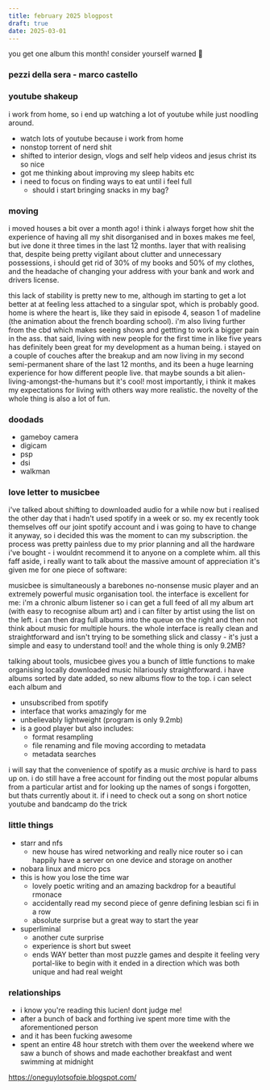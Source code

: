 ```yaml
---
title: february 2025 blogpost
draft: true
date: 2025-03-01
---
```


you get one album this month! consider yourself warned 🫵
### pezzi della sera - marco castello

### youtube shakeup
i work from home, so i end up watching a lot of youtube while just noodling around. 
- watch lots of youtube because i work from home
- nonstop torrent of nerd shit
- shifted to interior design, vlogs and self help videos and jesus christ its so nice
- got me thinking about improving my sleep habits etc
- i need to focus on finding ways to eat until i feel full
  - should i start bringing snacks in my bag?

### moving
i moved houses a bit over a month ago! i think i always forget how shit the experience of having all my shit disorganised and in boxes makes me feel, but ive done it three times in the last 12 months. layer that with realising that, despite being pretty vigilant about clutter and unnecessary possessions, i should get rid of 30% of my books and 50% of my clothes, and the headache of changing your address with your bank and work and drivers license. 

this lack of stability is pretty new to me, although im starting to get a lot better at at feeling less attached to a singular spot, which is probably good. home is where the heart is, like they said in episode 4, season 1 of madeline (the animation about the french boarding school). i'm also living further from the cbd which makes seeing shows and gettting to work a bigger pain in the ass. that said, living with new people for the first time in like five years has definitely been great for my development as a human being. i stayed on a couple of couches after the breakup and am now living in my second semi-permanent share of the last 12 months, and its been a huge learning experience for how different people live. that maybe sounds a bit alien-living-amongst-the-humans but it's cool! most importantly, i think it makes my expectations for living with others way more realistic. the novelty of the whole thing is also a lot of fun.

### doodads
- gameboy camera
- digicam
- psp
- dsi
- walkman

### love letter to musicbee
i've talked about shifting to downloaded audio for a while now but i realised the other day that i hadn't used spotify in a week or so. my ex recently took themselves off our joint spotify account and i was going to have to change it anyway, so i decided this was the moment to can my subscription. the process was pretty painless due to my prior planning and all the hardware i've bought - i wouldnt recommend it to anyone on a complete whim. all this faff aside, i really want to talk about the massive amount of appreciation it's given me for one piece of software:

musicbee is simultaneously a barebones no-nonsense music player and an extremely powerful music organisation tool. the interface is excellent for me: i'm a chronic album listener so i can get a full feed of all my album art (with easy to recognise album art) and i can filter by artist using the list on the left. i can then drag full albums into the queue on the right and then not think about music for multiple hours. the whole interface is really clean and straightforward and isn't trying to be something slick and classy - it's just a simple and easy to understand tool! and the whole thing is only 9.2MB?

talking about tools, musicbee gives you a bunch of little functions to make organising locally downloaded music hilariously straightforward. i have albums sorted by date added, so new albums flow to the top. i can select each album and 

- unsubscribed from spotify
- interface that works amazingly for me
- unbelievably lightweight (program is only 9.2mb)
- is a good player but also includes:
  - format resampling
  - file renaming and file moving according to metadata
  - metadata searches
  
i will say that the convenience of spotify as a music _archive_ is hard to pass up on. i do still have a free account for finding out the most popular albums from a particular artist and for looking up the names of songs i forgotten, but thats currently about it. if i need to check out a song on short notice youtube and bandcamp do the trick

### little things
- starr and nfs
  - new house has wired networking and really nice router so i can happily have a server on one device and storage on another
- nobara linux and micro pcs
- this is how you lose the time war
  - lovely poetic writing and an amazing backdrop for a beautiful rmonace
  - accidentally read my second piece of genre defining lesbian sci fi in a row
  - absolute surprise but a great way to start the year
- superliminal
  - another cute surprise
  - experience is short but sweet
  - ends WAY better than most puzzle games and despite it feeling very portal-like to begin with it ended in a direction which was both unique and had real weight

### relationships
- i know you're reading this lucien! dont judge me!
- after a bunch of back and forthing ive spent more time with the aforementioned person
- and it has been fucking awesome
- spent an entire 48 hour stretch with them over the weekend where we saw a bunch of shows and made eachother breakfast and went swimming at midnight

https://oneguylotsofpie.blogspot.com/